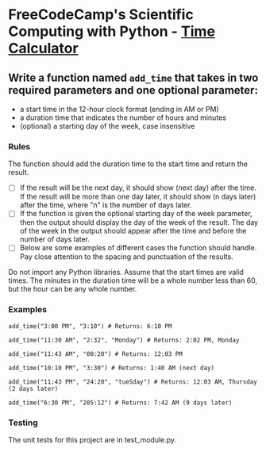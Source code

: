 # FreeCodeCamp's Scientific Computing with Python - [Time Calculator](https://www.freecodecamp.org/learn/scientific-computing-with-python/scientific-computing-with-python-projects/time-calculator)

## Write a function named `add_time` that takes in two required parameters and one optional parameter:
- a start time in the 12-hour clock format (ending in AM or PM)
- a duration time that indicates the number of hours and minutes
- (optional) a starting day of the week, case insensitive

### Rules
The function should add the duration time to the start time and return the result.

- [ ] If the result will be the next day, it should show (next day) after the time. If the result will be more than one day later, it should show (n days later) after the time, where "n" is the number of days later.
- [ ] If the function is given the optional starting day of the week parameter, then the output should display the day of the week of the result. The day of the week in the output should appear after the time and before the number of days later.
- [ ] Below are some examples of different cases the function should handle. Pay close attention to the spacing and punctuation of the results.

Do not import any Python libraries. Assume that the start times are valid times. The minutes in the duration time will be a whole number less than 60, but the hour can be any whole number.

### Examples
```
add_time("3:00 PM", "3:10") # Returns: 6:10 PM

add_time("11:30 AM", "2:32", "Monday") # Returns: 2:02 PM, Monday

add_time("11:43 AM", "00:20") # Returns: 12:03 PM

add_time("10:10 PM", "3:30") # Returns: 1:40 AM (next day)

add_time("11:43 PM", "24:20", "tueSday") # Returns: 12:03 AM, Thursday (2 days later)

add_time("6:30 PM", "205:12") # Returns: 7:42 AM (9 days later)
```
### Testing
The unit tests for this project are in test_module.py.

